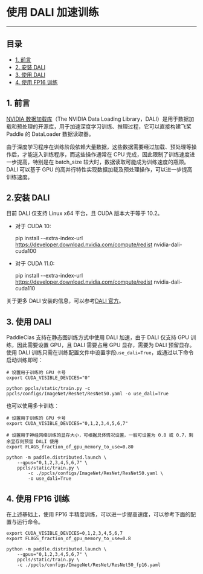 # 使用 DALI 加速训练
----
## 目录
* [1. 前言](#1)
* [2. 安装 DALI](#2)
* [3. 使用 DALI](#3)
* [4. 使用 FP16 训练](#4)

 <a name='1'></a>

## 1. 前言
[NVIDIA 数据加载库](https://docs.nvidia.com/deeplearning/dali/user-guide/docs/index.html)（The NVIDIA Data Loading Library，DALI）是用于数据加载和预处理的开源库，用于加速深度学习训练、推理过程，它可以直接构建飞桨 Paddle 的 DataLoader 数据读取器。

由于深度学习程序在训练阶段依赖大量数据，这些数据需要经过加载、预处理等操作后，才能送入训练程序，而这些操作通常在 CPU 完成，因此限制了训练速度进一步提高，特别是在 batch_size 较大时，数据读取可能成为训练速度的瓶颈。 DALI 可以基于 GPU 的高并行特性实现数据加载及预处理操作，可以进一步提高训练速度。

 <a name='2'></a>

## 2.安装 DALI
目前 DALI 仅支持 Linux x64 平台，且 CUDA 版本大于等于 10.2。

* 对于 CUDA 10:

    pip install --extra-index-url https://developer.download.nvidia.com/compute/redist nvidia-dali-cuda100

* 对于 CUDA 11.0:

    pip install --extra-index-url https://developer.download.nvidia.com/compute/redist nvidia-dali-cuda110

关于更多 DALI 安装的信息，可以参考[DALI 官方](https://docs.nvidia.com/deeplearning/dali/user-guide/docs/installation.html)。

 <a name='3'></a>

## 3. 使用 DALI
PaddleClas 支持在静态图训练方式中使用 DALI 加速，由于 DALI 仅支持 GPU 训练，因此需要设置 GPU，且 DALI 需要占用 GPU 显存，需要为 DALI 预留显存。使用 DALI 训练只需在训练配置文件中设置字段`use_dali=True`，或通过以下命令启动训练即可：

```shell
# 设置用于训练的 GPU 卡号
export CUDA_VISIBLE_DEVICES="0"

python ppcls/static/train.py -c ppcls/configs/ImageNet/ResNet/ResNet50.yaml -o use_dali=True
```

也可以使用多卡训练：

```shell
# 设置用于训练的 GPU 卡号
export CUDA_VISIBLE_DEVICES="0,1,2,3,4,5,6,7"

# 设置用于神经网络训练的显存大小，可根据具体情况设置，一般可设置为 0.8 或 0.7，剩余显存则预留 DALI 使用
export FLAGS_fraction_of_gpu_memory_to_use=0.80

python -m paddle.distributed.launch \
    --gpus="0,1,2,3,4,5,6,7" \
    ppcls/static/train.py \
        -c ./ppcls/configs/ImageNet/ResNet/ResNet50.yaml \
        -o use_dali=True
```

<a name='4'></a>

## 4. 使用 FP16 训练
在上述基础上，使用 FP16 半精度训练，可以进一步提高速度，可以参考下面的配置与运行命令。

```shell
export CUDA_VISIBLE_DEVICES=0,1,2,3,4,5,6,7
export FLAGS_fraction_of_gpu_memory_to_use=0.8

python -m paddle.distributed.launch \
    --gpus="0,1,2,3,4,5,6,7" \
    ppcls/static/train.py \
    -c ./ppcls/configs/ImageNet/ResNet/ResNet50_fp16.yaml
```

